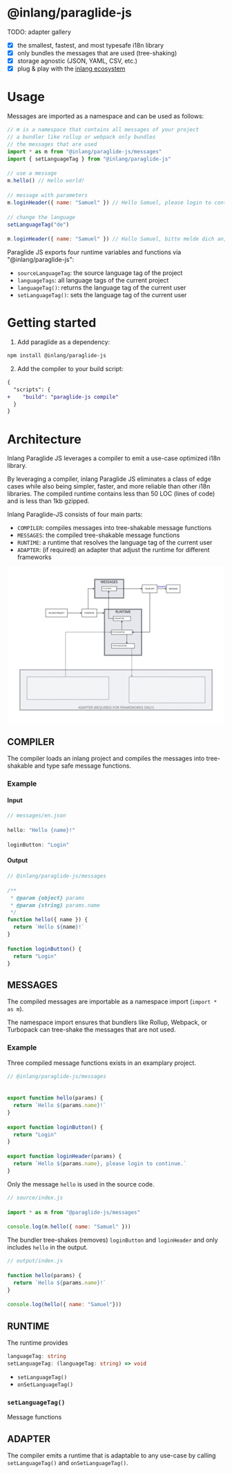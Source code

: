 # @inlang/paraglide-js

<doc-gallery>TODO: adapter gallery</doc-gallery>

- [x] the smallest, fastest, and most typesafe i18n library
- [x] only bundles the messages that are used (tree-shaking)
- [x] storage agnostic (JSON, YAML, CSV, etc.) 
- [x] plug & play with the [inlang ecosystem](https://inlang.com/marketplace)

# Usage

Messages are imported as a namespace and can be used as follows:

```js
// m is a namespace that contains all messages of your project
// a bundler like rollup or webpack only bundles
// the messages that are used
import * as m from "@inlang/paraglide-js/messages"
import { setLanguageTag } from "@inlang/paraglide-js"

// use a message
m.hello() // Hello world!

// message with parameters
m.loginHeader({ name: "Samuel" }) // Hello Samuel, please login to continue.

// change the language
setLanguageTag("de")

m.loginHeader({ name: "Samuel" }) // Hallo Samuel, bitte melde dich an, um fortzufahren.

```

Paraglide JS exports four runtime variables and functions via "@inlang/paraglide-js":

- `sourceLanguageTag`: the source language tag of the project
- `languageTags`: all language tags of the current project
- `languageTag()`: returns the language tag of the current user
- `setLanguageTag()`: sets the language tag of the current user


# Getting started


1. Add paraglide as a dependency:

```bash
npm install @inlang/paraglide-js
```

2. Add the compiler to your build script:

```diff
{
  "scripts": {
+    "build": "paraglide-js compile"
  }
}
```

# Architecture 

Inlang Paraglide JS leverages a compiler to emit a use-case optimized i18n library. 

By leveraging a compiler, inlang Paraglide JS eliminates a class of edge cases while also being simpler, faster, and more reliable than other i18n libraries. The compiled runtime contains less than 50 LOC (lines of code) and is less than 1kb gzipped.

Inlang Paraglide-JS consists of four main parts: 

- `COMPILER`: compiles messages into tree-shakable message functions
- `MESSAGES`: the compiled tree-shakable message functions
- `RUNTIME`: a runtime that resolves the language tag of the current user
- `ADAPTER`: (if required) an adapter that adjust the runtime for different frameworks

<img src="./assets/architecture.svg">


## COMPILER

The compiler loads an inlang project and compiles the messages into tree-shakable and type safe message functions.

### Example

#### Input

```js
// messages/en.json

hello: "Hello {name}!"

loginButton: "Login"
```

#### Output

```js
// @inlang/paraglide-js/messages

/**
 * @param {object} params
 * @param {string} params.name
 */
function hello({ name }) {
  return `Hello ${name}!`
}

function loginButton() {
  return "Login"
}
```


## MESSAGES

The compiled messages are importable as a namespace import (`import * as m`). 

The namespace import ensures that bundlers like Rollup, Webpack, or Turbopack can tree-shake the messages that are not used.

### Example

Three compiled message functions exists in an examplary project.

```js
// @inlang/paraglide-js/messages


export function hello(params) {
  return `Hello ${params.name}!`
}

export function loginButton() {
  return "Login"
}

export function loginHeader(params) {
  return `Hello ${params.name}, please login to continue.`
}
```


Only the message `hello` is used in the source code.

```js
// source/index.js

import * as m from "@paraglide-js/messages"

console.log(m.hello({ name: "Samuel" }))
```

The bundler tree-shakes (removes) `loginButton` and `loginHeader` and only includes `hello` in the output.

```js
// output/index.js

function hello(params) {
  return `Hello ${params.name}!`
}

console.log(hello({ name: "Samuel"}))
```


## RUNTIME

The runtime provides 

```ts
languageTag: string
setLanguageTag: (languageTag: string) => void
```

- `setLanguageTag()`
- `onSetLanguageTag()`


### `setLanguageTag()`

Message functions 

## ADAPTER 

The compiler emits a runtime that is adaptable to any use-case by calling `setLanguageTag()` and `onSetLanguageTag()`.